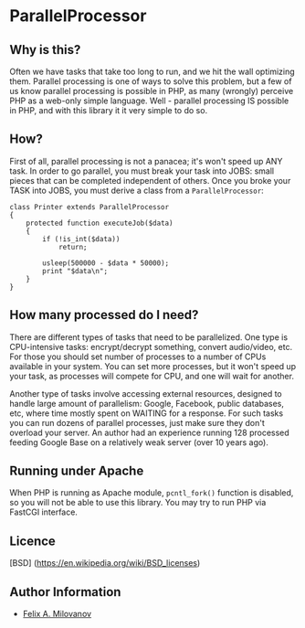 ParallelProcessor
=================

Why is this?
------------
Often we have tasks that take too long to run, and we hit the wall optimizing
them. Parallel processing is one of ways to solve this problem, but a few of
us know parallel processing is possible in PHP, as many (wrongly) perceive PHP
as a web-only simple language. Well - parallel processing IS possible in PHP,
and with this library it it very simple to do so.

How?
----
First of all, parallel processing is not a panacea; it's won't speed up ANY
task. In order to go parallel, you must break your task into JOBS: small 
pieces that can be completed independent of others. Once you broke your TASK
into JOBS, you must derive a class from a `ParallelProcessor`:

    class Printer extends ParallelProcessor
    {
        protected function executeJob($data)
        {
            if (!is_int($data))
                return;

            usleep(500000 - $data * 50000);
            print "$data\n";
        }
    }





How many processed do I need?
-----------------------------
There are different types of tasks that need to be parallelized. One type is
CPU-intensive tasks: encrypt/decrypt something, convert audio/video, etc. For
those you should set number of processes to a number of CPUs available in your
system. You can set more processes, but it won't speed up your task, as 
processes will compete for CPU, and one will wait for another.

Another type of tasks involve accessing external resources, designed to handle
large amount of parallelism: Google, Facebook, public databases, etc, where
time mostly spent on WAITING for a response. For such tasks you can run dozens 
of parallel processes, just make sure they don't overload your server. An 
author had an experience running 128 processed feeding Google Base on a 
relatively weak server (over 10 years ago). 

Running under Apache
--------------------
When PHP is running as Apache module, `pcntl_fork()` function is disabled, so 
you will not be able to use this library. You may try to run PHP via FastCGI 
interface.


Licence
-------
[BSD] (https://en.wikipedia.org/wiki/BSD_licenses)

Author Information
------------------

* [Felix A. Milovanov](https://github.com/fmilovanov)